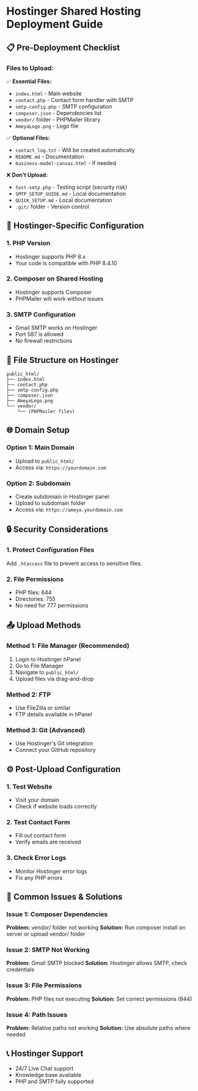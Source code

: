 # Hostinger Shared Hosting Deployment Guide

## 📋 Pre-Deployment Checklist

### Files to Upload:
✅ **Essential Files:**
- `index.html` - Main website
- `contact.php` - Contact form handler with SMTP
- `smtp-config.php` - SMTP configuration
- `composer.json` - Dependencies list
- `vendor/` folder - PHPMailer library
- `AmeyaLogo.png` - Logo file

✅ **Optional Files:**
- `contact_log.txt` - Will be created automatically
- `README.md` - Documentation
- `business-model-canvas.html` - If needed

❌ **Don't Upload:**
- `test-smtp.php` - Testing script (security risk)
- `SMTP_SETUP_GUIDE.md` - Local documentation
- `QUICK_SETUP.md` - Local documentation
- `.git/` folder - Version control

## 🔧 Hostinger-Specific Configuration

### 1. PHP Version
- Hostinger supports PHP 8.x
- Your code is compatible with PHP 8.4.10

### 2. Composer on Shared Hosting
- Hostinger supports Composer
- PHPMailer will work without issues

### 3. SMTP Configuration
- Gmail SMTP works on Hostinger
- Port 587 is allowed
- No firewall restrictions

## 📁 File Structure on Hostinger

```
public_html/
├── index.html
├── contact.php
├── smtp-config.php
├── composer.json
├── AmeyaLogo.png
└── vendor/
    └── (PHPMailer files)
```

## 🌐 Domain Setup

### Option 1: Main Domain
- Upload to `public_html/`
- Access via: `https://yourdomain.com`

### Option 2: Subdomain
- Create subdomain in Hostinger panel
- Upload to subdomain folder
- Access via: `https://ameya.yourdomain.com`

## 🔒 Security Considerations

### 1. Protect Configuration Files
Add `.htaccess` file to prevent access to sensitive files.

### 2. File Permissions
- PHP files: 644
- Directories: 755
- No need for 777 permissions

## 📤 Upload Methods

### Method 1: File Manager (Recommended)
1. Login to Hostinger hPanel
2. Go to File Manager
3. Navigate to `public_html/`
4. Upload files via drag-and-drop

### Method 2: FTP
- Use FileZilla or similar
- FTP details available in hPanel

### Method 3: Git (Advanced)
- Use Hostinger's Git integration
- Connect your GitHub repository

## ⚙️ Post-Upload Configuration

### 1. Test Website
- Visit your domain
- Check if website loads correctly

### 2. Test Contact Form
- Fill out contact form
- Verify emails are received

### 3. Check Error Logs
- Monitor Hostinger error logs
- Fix any PHP errors

## 🚨 Common Issues & Solutions

### Issue 1: Composer Dependencies
**Problem:** vendor/ folder not working
**Solution:** Run composer install on server or upload vendor/ folder

### Issue 2: SMTP Not Working
**Problem:** Gmail SMTP blocked
**Solution:** Hostinger allows SMTP, check credentials

### Issue 3: File Permissions
**Problem:** PHP files not executing
**Solution:** Set correct permissions (644)

### Issue 4: Path Issues
**Problem:** Relative paths not working
**Solution:** Use absolute paths where needed

## 📞 Hostinger Support
- 24/7 Live Chat support
- Knowledge base available
- PHP and SMTP fully supported
